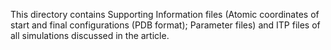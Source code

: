 This directory contains Supporting Information files (Atomic coordinates of start and final configurations (PDB format); Parameter files) and ITP files of all simulations discussed in the article. 
